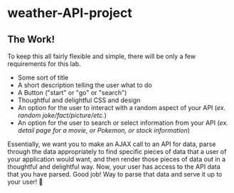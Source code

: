 # weather-API-project

## The Work!

To keep this all fairly flexible and simple, there will be only a few requirements for this lab.

- Some sort of title
- A short description telling the user what to do
- A Button ("start" or "go" or "search")
- Thoughtful and delightful CSS and design
- An option for the user to interact with a random aspect of your API (*ex. random joke/fact/picture/etc.*)
- An option for the user to search or select information from your API (*ex. detail page for a movie, or Pokemon, or stock information*)

Essentially, we want you to make an AJAX call to an API for data, parse through the data appropriately to find specific pieces of data that a user of your application would want, and then render those pieces of data out in a thoughtful and delightful way. Now, your user has access to the API data that you have parsed. Good job! Way to parse that data and serve it up to your user! 👏